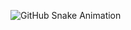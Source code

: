 ![GitHub Snake Animation](https://raw.githubusercontent.com/AKASH-DEV-23/AKASH-DEV-23/output/github-snake-dark.svg)
